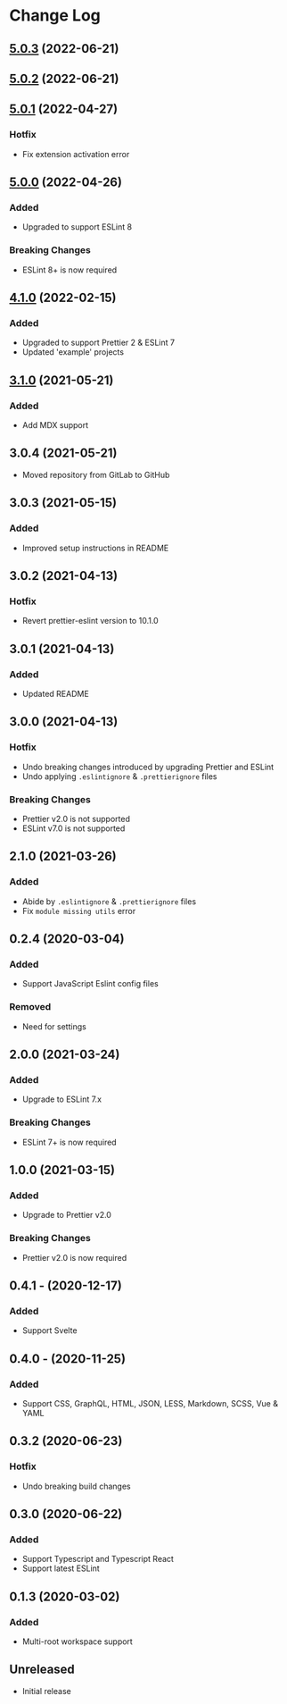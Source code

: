 # Change Log

## [5.0.3](https://github.com/idahogurl/vs-code-prettier-eslint/compare/v5.0.2...v5.0.3) (2022-06-21)

## [5.0.2](https://github.com/idahogurl/vs-code-prettier-eslint/compare/v5.0.1...v5.0.2) (2022-06-21)

## [5.0.1](https://github.com/idahogurl/vs-code-prettier-eslint/compare/v5.0.0...v5.0.1) (2022-04-27)

### Hotfix
- Fix extension activation error

## [5.0.0](https://github.com/idahogurl/vs-code-prettier-eslint/compare/v4.1.0...v5.0.0) (2022-04-26)

### Added
- Upgraded to support ESLint 8

### Breaking Changes
- ESLint 8+ is now required

## [4.1.0](https://github.com/idahogurl/vs-code-prettier-eslint/compare/v3.0.3...v4.1.0) (2022-02-15)

### Added
- Upgraded to support Prettier 2 & ESLint 7
- Updated 'example' projects

## [3.1.0](https://github.com/idahogurl/vs-code-prettier-eslint/compare/v3.0.3...v3.1.0) (2021-05-21)
### Added
- Add MDX support

## 3.0.4 (2021-05-21)
- Moved repository from GitLab to GitHub

## 3.0.3 (2021-05-15)
### Added
- Improved setup instructions in README

## 3.0.2 (2021-04-13)

### Hotfix
- Revert prettier-eslint version to 10.1.0

## 3.0.1 (2021-04-13)

### Added
- Updated README

## 3.0.0 (2021-04-13)

### Hotfix
- Undo breaking changes introduced by upgrading Prettier and ESLint
- Undo applying `.eslintignore` & `.prettierignore` files

### Breaking Changes
- Prettier v2.0 is not supported
- ESLint v7.0 is not supported

## 2.1.0 (2021-03-26)

### Added
- Abide by `.eslintignore` & `.prettierignore` files
- Fix `module missing utils` error

## 0.2.4 (2020-03-04)
### Added
- Support JavaScript Eslint config files
### Removed
- Need for settings 

## 2.0.0 (2021-03-24)
### Added
- Upgrade to ESLint 7.x

### Breaking Changes
- ESLint 7+ is now required

## 1.0.0 (2021-03-15)
### Added
- Upgrade to Prettier v2.0

### Breaking Changes
- Prettier v2.0 is now required

## 0.4.1 - (2020-12-17)
### Added
- Support Svelte

## 0.4.0 - (2020-11-25)
### Added
- Support CSS, GraphQL, HTML, JSON, LESS, Markdown, SCSS, Vue & YAML

## 0.3.2 (2020-06-23)
### Hotfix
- Undo breaking build changes

## 0.3.0 (2020-06-22)
### Added
- Support Typescript and Typescript React
- Support latest ESLint

## 0.1.3 (2020-03-02)
### Added
- Multi-root workspace support

## Unreleased

- Initial release
